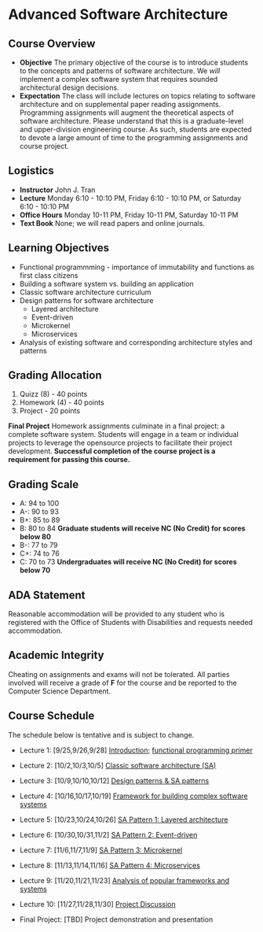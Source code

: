 # Advanced Software Architecture

## Course Overview

- **Objective** The primary objective of the course is to introduce students to the concepts and patterns of software architecture.  We _will_ implement a complex software system that requires sounded architectural design decisions.
- **Expectation** The class will include lectures on topics relating to software architecture and on supplemental paper reading assignments.  Programming assignments will augment the theoretical aspects of software architecture.  Please understand that this is a graduate-level and upper-division engineering course.  As such, students are expected to devote a large amount of time to the programming assignments and course project.

## Logistics

- **Instructor** John J. Tran
- **Lecture** Monday 6:10 - 10:10 PM, Friday 6:10 - 10:10 PM, or Saturday 6:10 - 10:10 PM 
- **Office Hours** Monday 10-11 PM, Friday 10-11 PM, Saturday 10-11 PM 
- **Text Book**  None; we will read papers and online journals.

## Learning Objectives

- Functional programmming - importance of immutability and functions as first class citizens
- Building a software system vs. building an application
- Classic software architecture curriculum
- Design patterns for software architecture
  - Layered architecture
  - Event-driven
  - Microkernel
  - Microservices
- Analysis of existing software and corresponding architecture styles and patterns

## Grading Allocation

1. Quizz (8) - 40 points
2. Homework (4) - 40 points
3. Project - 20 points

**Final Project** Homework assignments culminate in a final project: a complete software system. Students will engage in a team or individual projects to leverage the opensource projects to facilitate their project development. **Successful completion of the course project is a requirement for passing this course.**

## Grading Scale

* A: 94 to 100
* A-: 90 to 93
* B+: 85 to 89
* B: 80 to 84 **Graduate students will receive NC (No Credit) for scores below 80**
* B-: 77 to 79
* C+: 74 to 76
* C: 70 to 73 **Undergraduates will receive NC (No Credit) for scores below 70**

## ADA Statement

Reasonable accommodation will be provided to any student who is registered with the Office of Students with Disabilities and requests needed accommodation.

## Academic Integrity

Cheating on assignments and exams will not be tolerated. All parties involved will receive a grade of **F** for the course and be reported to the Computer Science Department.

## Course Schedule

The schedule below is tentative and is subject to change.

* Lecture 1: [9/25,9/26,9/28] [Introduction](documents/notes/01_introduction.md); [functional programming primer](documents/notes/02_functional-primer.md)

* Lecture 2: [10/2,10/3,10/5] [Classic software architecture (SA)](documents/notes/03_classic-software-architecture.md)

* Lecture 3: [10/9,10/10,10/12] [Design patterns & SA patterns](documents/notes/04_design-patterns.md)

* Lecture 4: [10/16,10/17,10/19] [Framework for building complex software systems](05_framework-complex-systems.md) 

* Lecture 5: [10/23,10/24,10/26] [SA Pattern 1: Layered architecture](documents/notes/06_layered-architecture.md)

* Lecture 6: [10/30,10/31,11/2] [SA Pattern 2: Event-driven](documents/notes/07_event-driven.md)

* Lecture 7: [11/6,11/7,11/9] [SA Pattern 3: Microkernel](documents/notes/08_microkernel.md)

* Lecture 8: [11/13,11/14,11/16] [SA Pattern 4: Microservices](documents/notes/09_microservice.md)

* Lecture 9: [11/20,11/21,11/23] [Analysis of popular frameworks and systems](documents/notes/10_analysis.md)

* Lecture 10: [11/27,11/28,11/30] [Project Discussion](documents/final-project/project.md)

* Final Project: [TBD] Project demonstration and presentation
